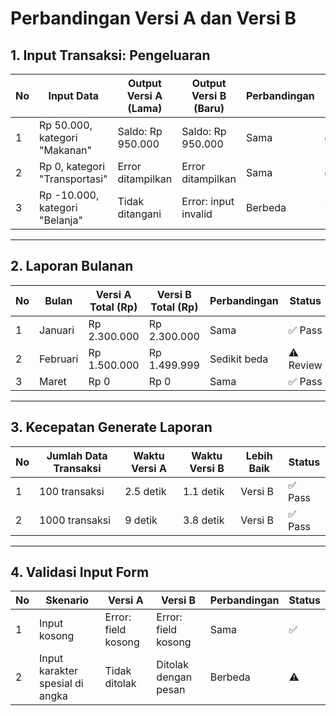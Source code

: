 # Perbandingan Versi A dan Versi B

## 1. Input Transaksi: Pengeluaran

| No | Input Data                        | Output Versi A (Lama)       | Output Versi B (Baru)       | Perbandingan | Status     |
|----|----------------------------------|------------------------------|------------------------------|---------------|------------|
| 1  | Rp 50.000, kategori "Makanan"    | Saldo: Rp 950.000            | Saldo: Rp 950.000            | Sama          | ✅ Pass     |
| 2  | Rp 0, kategori "Transportasi"    | Error ditampilkan            | Error ditampilkan            | Sama          | ✅ Pass     |
| 3  | Rp -10.000, kategori "Belanja"   | Tidak ditangani              | Error: input invalid         | Berbeda       | ⚠️ Review  |

---

## 2. Laporan Bulanan

| No | Bulan     | Versi A Total (Rp) | Versi B Total (Rp) | Perbandingan    | Status     |
|----|-----------|---------------------|---------------------|------------------|------------|
| 1  | Januari   | Rp 2.300.000        | Rp 2.300.000        | Sama             | ✅ Pass     |
| 2  | Februari  | Rp 1.500.000        | Rp 1.499.999        | Sedikit beda     | ⚠️ Review  |
| 3  | Maret     | Rp 0                | Rp 0                | Sama             | ✅ Pass     |

---

## 3. Kecepatan Generate Laporan

| No | Jumlah Data Transaksi | Waktu Versi A | Waktu Versi B | Lebih Baik | Status     |
|----|------------------------|----------------|----------------|-------------|------------|
| 1  | 100 transaksi          | 2.5 detik       | 1.1 detik       | Versi B     | ✅ Pass     |
| 2  | 1000 transaksi         | 9 detik         | 3.8 detik       | Versi B     | ✅ Pass     |

---

## 4. Validasi Input Form

| No | Skenario                         | Versi A                    | Versi B                            | Perbandingan | Status    |
|----|----------------------------------|-----------------------------|------------------------------------|---------------|-----------|
| 1  | Input kosong                     | Error: field kosong         | Error: field kosong                | Sama          | ✅         |
| 2  | Input karakter spesial di angka  | Tidak ditolak               | Ditolak dengan pesan               | Berbeda       | ⚠️        |
